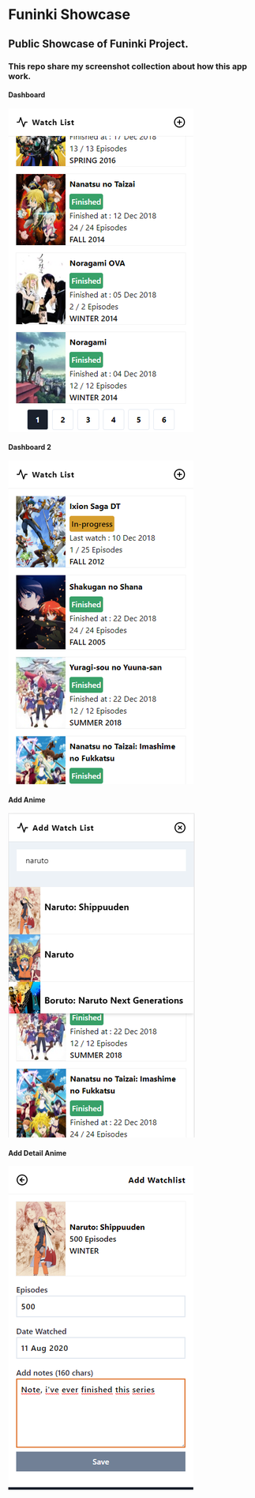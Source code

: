 # Funinki Showcase
## Public Showcase of Funinki Project.
### This repo share my screenshot collection about how this app work.
#### Dashboard
![Dashboard](https://github.com/Funinki/funinki-showcase/blob/master/chrome_CmVG6PcUaD.png?raw=true)


#### Dashboard 2
![Dashboard 2](https://github.com/Funinki/funinki-showcase/blob/master/chrome_xt6vX25F3p.png?raw=true)


#### Add Anime
![Dashboard](https://github.com/Funinki/funinki-showcase/blob/master/chrome_L9FpfJttpy.png?raw=true)


#### Add Detail Anime
![Dashboard](https://github.com/Funinki/funinki-showcase/blob/master/chrome_UYXKUycdCF.png?raw=true)
